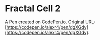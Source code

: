 # Fractal Cell 2

A Pen created on CodePen.io. Original URL: [https://codepen.io/alexr4/pen/dgXGdv](https://codepen.io/alexr4/pen/dgXGdv).
